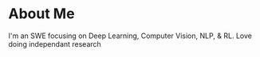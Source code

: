 # About Me
I'm an SWE focusing on Deep Learning, Computer Vision, NLP, & RL. Love doing independant research
